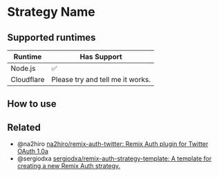 # Strategy Name

<!-- Description -->

## Supported runtimes

| Runtime    | Has Support                      |
| ---------- | -------------------------------- |
| Node.js    | ✅                               |
| Cloudflare | Please try and tell me it works. |

<!-- If it doesn't support one runtime, explain here why -->

## How to use

<!-- Explain how to use the strategy, here you should tell what options it expects from the developer when instantiating the strategy -->

## Related

- @na2hiro [na2hiro/remix-auth-twitter: Remix Auth plugin for Twitter OAuth 1.0a](https://github.com/na2hiro/remix-auth-twitter)
- @sergiodxa [sergiodxa/remix-auth-strategy-template: A template for creating a new Remix Auth strategy.](https://github.com/sergiodxa/remix-auth-strategy-template)
